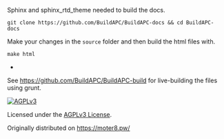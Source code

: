 Sphinx and sphinx_rtd_theme needed to build the docs.

`git clone https://github.com/BuildAPC/BuildAPC-docs && cd BuildAPC-docs`

Make your changes in the `source` folder and then build the html files with.

`make html`

-

See https://github.com/BuildAPC/BuildAPC-build for live-building the files using grunt.

[![AGPLv3](https://gnu.org/graphics/agplv3-155x51.png)](https://gnu.org/licenses/agpl.html)

Licensed under the [AGPLv3 License](https://gnu.org/licenses/agpl.html).

Originally distributed on https://moter8.pw/
